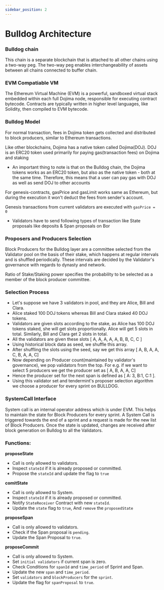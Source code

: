 ```yaml
---
sidebar_position: 2
---
```


# Bulldog Architecture

### Bulldog chain

This chain is a separate blockchain that is attached to all other chains using a two-way peg. The two-way peg enables interchangeability of assets between all chains connected to buffer chain.

### EVM Compatiable VM

The Ethereum Virtual Machine (EVM) is a powerful, sandboxed virtual stack embedded within each full Dojima node, responsible for executing contract bytecode. Contracts are typically written in higher level languages, like Solidity, then compiled to EVM bytecode.

### Bulldog Model

For normal transaction, fees in Dojima token gets collected and distributed to block producers, similar to Ethereum transactions.

Like other blockchains, Dojima has a native token called Dojima(DOJ). DOJ is an ERC20 token used primarily for paying gas(transaction fees) on Dojima and staking

- An important thing to note is that on the Bulldog chain, the Dojima tokens works as an ERC20 token, but also as the native token - both at the same time. Therefore, this means that a user can pay gas with DOJ as well as send DOJ to other accounts

For genesis-contracts, gasPrice and gasLimit works same as Ethereum, but during the execution it won't deduct the fees from sender's account.

Genesis transactions from current validators are executed with `gasPrice = 0`

- Validators have to send following types of transaction like State proposals like deposits & Span proposals on Bor

### Proposers and Producers Selection

Block Producers for the Bulldog layer are a committee selected from the Validator pool on the basis of their stake, which happens at regular intervals and is shuffled periodically. These intervals are decided by the Validator's governance with regards to dynasty and network.

Ratio of Stake/Staking power specifies the probability to be selected as a member of the block producer committee.

### Selection Process

- Let's suppose we have 3 validators in pool, and they are Alice, Bill and Clara.
- Alice staked 100 DOJ  tokens whereas Bill and Clara staked 40 DOJ tokens.
- Validators are given slots according to the stake, as Alice has 100 DOJ  tokens staked, she will get slots proportionally. Alice will get 5 slots in total. Similarly, Bill and Clara get 2 slots in total.
- All the validators are given these slots [ A, A, A, A, A, B, B, C, C ]
- Using historical block data as seed, we shuffle this array.
- After shuffling the slots using the seed, say we get this array [ A, B, A, A, C, B, A, A, C]
- Now depending on Producer count(maintained by validator's governance), we pop validators from the top. For e.g. if we want to select 5 producers we get the producer set as [ A, B, A, A, C]
- Hence the producer set for the next span is defined as [ A: 3, B:1, C:1 ].
- Using this validator set and tendermint's proposer selection algorithm we choose a producer for every sprint on BULLDOG.

### SystemCall Interface

System call is an internal operator address which is under EVM. This helps to maintain the state for Block Producers for every sprint. A System Call is triggered towards the end of a sprint and a request is made for the new list of Block Producers. Once the state is updated, changes are received after block generation on Bulldog to all the Validators.

### Functions:

**proposeState**

- Call is only allowed to validators.
- Inspect `stateId` if it is already proposed or committed.
- Propose the `stateId` and update the flag to `true`

**comitState**

- Call is only allowed to System.
- Inspect `stateId` if it is already proposed or committed.
- Notify `StateReceiver` Contract with new `stateId`.
- Update the `state` flag to `true`, And `remove` the `proposedState`

**proposeSpan**

- Call is only allowed to validators.
- Check if the Span proposal is `pending`.
- Update the Span Proposal to `true`.

**proposeCommit**

- Call is only allowed to System.
- Set `initial validators` if current span is zero.
- Check Conditions for `spanId` and `time_period` of Sprint and Span.
- Update the new `span` and `time_period`.
- Set `validators` and `blockProducers` for the `sprint`.
- Update the flag for `spanProposal` to `true`.
